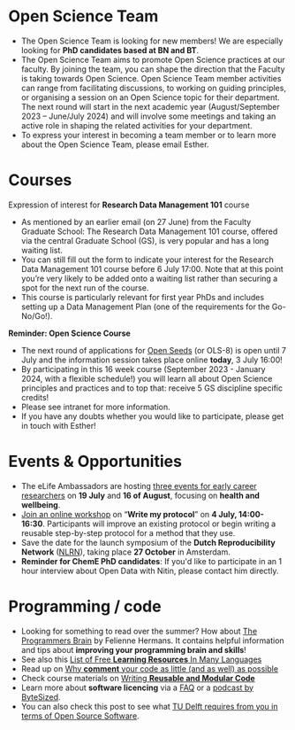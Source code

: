 # Open Science Team 
-	The Open Science Team is looking for new members! We are especially looking for **PhD candidates based at BN and BT**. 
-	The Open Science Team aims to promote Open Science practices at our faculty. By joining the team, you can shape the direction that the Faculty is taking towards Open Science. Open Science Team member activities can range from facilitating discussions, to working on guiding principles, or organising a session on an Open Science topic for their department. The next round will start in the next academic year (August/September 2023 – June/July 2024) and will involve some meetings and taking an active role in shaping the related activities for your department.
-	To express your interest in becoming a team member or to learn more about the Open Science Team, please email Esther. 

# Courses
Expression of interest for **Research Data Management 101** course 
-	As mentioned by an earlier email (on 27 June) from the Faculty Graduate School: The Research Data Management 101 course, offered via the central Graduate School (GS), is very popular and has a long waiting list. 
-	You can still fill out the form to indicate your interest for the Research Data Management 101 course before 6 July 17:00. Note that at this point you’re very likely to be added onto a waiting list rather than securing a spot for the next run of the course. 
-	This course is particularly relevant for first year PhDs and includes setting up a Data Management Plan (one of the requirements for the Go-No/Go!).

**Reminder: Open Science Course**
-	The next round of applications for [Open Seeds](https://intranet.tudelft.nl/-/open-life-science-programme) (or OLS-8) is open until 7 July and the information session takes place online **today**, 3 July 16:00!
-	By participating in this 16 week course (September 2023 - January 2024, with a flexible schedule!) you will learn all about Open Science principles and practices and to top that: receive 5 GS discipline specific credits!
-	Please see intranet for more information.
-	If you have any doubts whether you would like to participate, please get in touch with Esther!

# Events & Opportunities
-	The eLife Ambassadors are hosting [three events for early career researchers](https://us02web.zoom.us/meeting/register/tZIod-mgpzsiHNBo1iJERsD6yS3xiqfw6qmz#/registration) on **19 July** and **16 of August**, focusing on **health and wellbeing**. 
-	[Join an online workshop](https://www.bihealth.org/de/aktuell/write-my-protocol-workshop) on “**Write my protocol**” on **4 July, 14:00-16:30**. Participants will improve an existing protocol or begin writing a reusable step-by-step protocol for a method that they use.
-	Save the date for the launch symposium of the **Dutch Reproducibility Network** ([NLRN](http://reproducibilitynetwork.nl/)), taking place **27 October** in Amsterdam.
-	**Reminder for ChemE PhD candidates**: If you'd like to participate in an 1 hour interview about Open Data with Nitin, please contact him directly.

# Programming / code
- Looking for something to read over the summer?
How about [The Programmers Brain](https://www.manning.com/books/the-programmers-brain) by Felienne Hermans.
It contains helpful information and tips about **improving your programming brain and skills**!
- See also this [List of Free **Learning Resources** In Many Languages](https://ebookfoundation.github.io/free-programming-books/)
- Read up on [Why **comment** your code as little (and as well) as possible](https://blog.r-hub.io/2023/01/26/code-comments-self-explaining-code/)
- Check course materials on [Writing **Reusable and Modular Code**](https://uf-repro.github.io/writing-reusable-code/)
- Learn more about **software licencing** via a [FAQ](https://fsfe.org/freesoftware/legal/faq.en.html) or a [podcast by ByteSized](https://open.spotify.com/episode/4ev4QCsY4yIoXkAkhEbiVR?si=ed690dac653b43b1).
- You can also check this post to see what [TU Delft requires from you in terms of Open Source Software](https://estherplomp.github.io/TNW-OS-support/posts/software-sharing/#tu-delft-and-open-software). 

